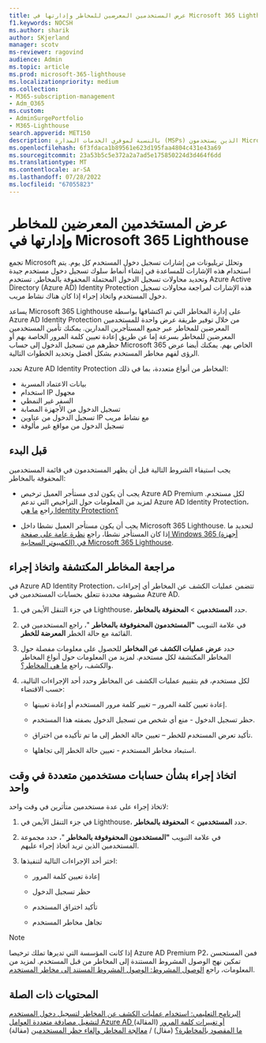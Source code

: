 ```yaml
---
title: عرض المستخدمين المعرضين للمخاطر وإدارتها في Microsoft 365 Lighthouse
f1.keywords: NOCSH
ms.author: sharik
author: SKjerland
manager: scotv
ms-reviewer: ragovind
audience: Admin
ms.topic: article
ms.prod: microsoft-365-lighthouse
ms.localizationpriority: medium
ms.collection:
- M365-subscription-management
- Adm_O365
ms.custom:
- AdminSurgePortfolio
- M365-Lighthouse
search.appverid: MET150
description: بالنسبة لموفري الخدمات المدارة (MSPs) الذين يستخدمون Microsoft 365 Lighthouse، تعرف على كيفية عرض المستخدمين المعرضين للمخاطر وإدارتهم.
ms.openlocfilehash: 6f3fdaca1b89561e623d195faa4804c431e43a69
ms.sourcegitcommit: 23a53b5c5e372a2a7ad5e175850224d3d464f6dd
ms.translationtype: MT
ms.contentlocale: ar-SA
ms.lasthandoff: 07/28/2022
ms.locfileid: "67055823"
---
```

# <a name="view-and-manage-risky-users-in-microsoft-365-lighthouse"></a>عرض المستخدمين المعرضين للمخاطر وإدارتها في Microsoft 365 Lighthouse

تجمع Microsoft وتحلل تريليونات من إشارات تسجيل دخول المستخدم كل يوم. يتم استخدام هذه الإشارات للمساعدة في إنشاء أنماط سلوك تسجيل دخول مستخدم جيدة وتحديد محاولات تسجيل الدخول المحتملة المحفوفة بالمخاطر. تستخدم Azure Active Directory (Azure AD) Identity Protection هذه الإشارات لمراجعة محاولات تسجيل دخول المستخدم واتخاذ إجراء إذا كان هناك نشاط مريب.

يساعد Microsoft 365 Lighthouse على إدارة المخاطر التي تم اكتشافها بواسطة Azure AD Identity Protection من خلال توفير طريقة عرض واحدة للمستخدمين المعرضين للمخاطر عبر جميع المستأجرين المدارين. يمكنك تأمين المستخدمين المعرضين للمخاطر بسرعة إما عن طريق إعادة تعيين كلمة المرور الخاصة بهم أو حظرهم من تسجيل الدخول إلى حساب Microsoft 365 الخاص بهم. يمكنك أيضا عرض الرؤى لفهم مخاطر المستخدم بشكل أفضل وتحديد الخطوات التالية.

تحدد Azure AD Identity Protection المخاطر من أنواع متعددة، بما في ذلك:

- بيانات الاعتماد المسربة
- استخدام IP مجهول
- السفر غير النمطي
- تسجيل الدخول من الأجهزة المصابة
- تسجيل الدخول من عناوين IP مع نشاط مريب
- تسجيل الدخول من مواقع غير مألوفة

## <a name="before-you-begin"></a>قبل البدء

يجب استيفاء الشروط التالية قبل أن يظهر المستخدمون في قائمة المستخدمين المحفوفة بالمخاطر:

- يجب أن يكون لدى مستأجر العميل ترخيص Azure AD Premium لكل مستخدم. لمزيد من المعلومات حول التراخيص التي تدعم Azure AD Identity Protection، راجع [ما هي Identity Protection؟](/azure/active-directory/identity-protection/overview-identity-protection)

- يجب أن يكون مستأجر العميل نشطا داخل Microsoft 365 Lighthouse. لتحديد ما إذا كان المستأجر نشطا، راجع [نظرة عامة على صفحة Windows 365 (أجهزة الكمبيوتر السحابية) في Microsoft 365 Lighthouse](m365-lighthouse-tenant-list-overview.md).

## <a name="review-detected-risks-and-take-action"></a>مراجعة المخاطر المكتشفة واتخاذ إجراء

في Azure AD Identity Protection، تتضمن عمليات الكشف عن المخاطر أي إجراءات مشبوهة محددة تتعلق بحسابات المستخدمين في Azure AD.

1. في جزء التنقل الأيمن في Lighthouse، حدد **المستخدمين** > **المحفوفة بالمخاطر**.

2. في علامة التبويب **"المستخدمون المحفوفوفة بالمخاطر** "، راجع المستخدمين في القائمة مع حالة الخطر **المعرضة للخطر**.

3. حدد **عرض عمليات الكشف عن المخاطر** للحصول على معلومات مفصلة حول المخاطر المكتشفة لكل مستخدم. لمزيد من المعلومات حول أنواع المخاطر والكشف، راجع [ما هي المخاطر؟](/azure/active-directory/identity-protection/concept-identity-protection-risks).

4. لكل مستخدم، قم بتقييم عمليات الكشف عن المخاطر وحدد أحد الإجراءات التالية، حسب الاقتضاء:

    - إعادة تعيين كلمة المرور – تغيير كلمة مرور المستخدم أو إعادة تعيينها.

    - حظر تسجيل الدخول - منع أي شخص من تسجيل الدخول بصفته هذا المستخدم.

    - تأكيد تعرض المستخدم للخطر – تعيين حالة الخطر إلى ما تم تأكيده من اختراق.

    - استبعاد مخاطر المستخدم - تعيين حالة الخطر إلى تجاهلها.

## <a name="take-action-on-multiple-user-accounts-at-once"></a>اتخاذ إجراء بشأن حسابات مستخدمين متعددة في وقت واحد

لاتخاذ إجراء على عدة مستخدمين متأثرين في وقت واحد:

1. في جزء التنقل الأيمن في Lighthouse، حدد **المستخدمين** > **المحفوفة بالمخاطر**.

2. في علامة التبويب **"المستخدمون المحفوفوفة بالمخاطر** "، حدد مجموعة المستخدمين الذين تريد اتخاذ إجراء عليهم.

3. اختر أحد الإجراءات التالية لتنفيذها:

    - إعادة تعيين كلمة المرور

    - حظر تسجيل الدخول

    - تأكيد اختراق المستخدم

    - تجاهل مخاطر المستخدم

> [!NOTE]
> إذا كانت المؤسسة التي تديرها تملك ترخيصا Azure AD Premium P2، فمن المستحسن تمكين نهج الوصول المشروط المستندة إلى المخاطر من قبل المستخدم. لمزيد من المعلومات، راجع [الوصول المشروط: الوصول المشروط المستند إلى مخاطر المستخدم](/azure/active-directory/conditional-access/howto-conditional-access-policy-risk-user).

## <a name="related-content"></a>المحتويات ذات الصلة
[البرنامج التعليمي: استخدام عمليات الكشف عن المخاطر لتسجيل دخول المستخدم لتشغيل مصادقة متعددة العوامل Azure AD أو تغييرات كلمة المرور](/azure/active-directory/authentication/tutorial-risk-based-sspr-mfa) (المقالة)\
[ما المقصود بالمخاطرة؟](/azure/active-directory/identity-protection/concept-identity-protection-risks) (مقال) /
[معالجة المخاطر وإلغاء حظر المستخدمين](/azure/active-directory/identity-protection/howto-identity-protection-remediate-unblock) (مقالة)
